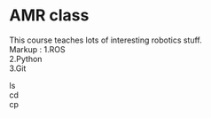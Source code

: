 # AMR class

This course teaches lots of interesting robotics stuff.  
Markup : 1.ROS  
         2.Python  
         3.Git  


 ls  
 cd  
 cp  
